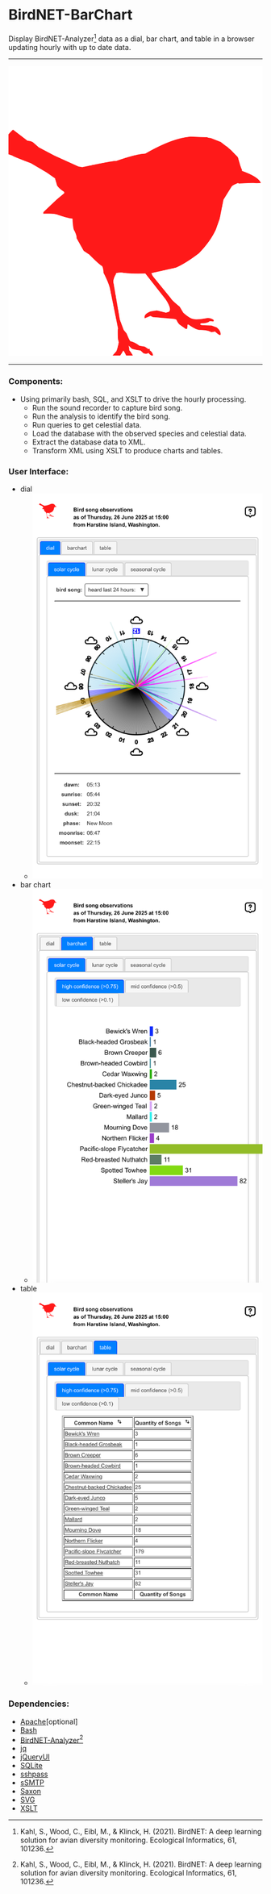 # BirdNET-BarChart

Display BirdNET-Analyzer[^1] data as a dial, bar chart, and table in a browser updating hourly with up to date data.

---

![dacracot/BirdNET-BarChart](web/grfx/svg/bird.svg)

---

### Components:

* Using primarily bash, SQL, and XSLT to drive the hourly processing.
	* Run the sound recorder to capture bird song.
	* Run the analysis to identify the bird song.
	* Run queries to get celestial data.
	* Load the database with the observed species and celestial data.
	* Extract the database data to XML.
	* Transform XML using XSLT to produce charts and tables.

### User Interface:

* dial
	* ![dial](web/grfx/png/dialShot.png)
* bar chart
	* ![bar chart](web/grfx/png/barChartShot.png)
* table
	* ![table](web/grfx/png/tableShot.png)

### Dependencies:

* [Apache](https://projects.apache.org/project.html?httpd-http_server)[optional]
* [Bash](https://linuxconfig.org/bash-scripting-tutorial-for-beginners)
* [BirdNET-Analyzer](https://github.com/kahst/BirdNET-Analyzer)[^1]
* [jq](https://jqlang.org)
* [jQueryUI](https://jqueryui.com)
* [SQLite](https://sqlite.org/)
* [sshpass](https://stackoverflow.com/questions/12202587/automatically-enter-ssh-password-with-script)
* [sSMTP](https://packages.debian.org/source/unstable/ssmtp)
* [Saxon](https://www.saxonica.com/welcome/welcome.xml)
* [SVG](https://www.w3schools.com/graphics/svg_intro.asp)
* [XSLT](https://www.w3schools.com/xml/xsl_intro.asp)

[^1]:Kahl, S., Wood, C., Eibl, M., & Klinck, H. (2021). BirdNET: A deep learning solution for avian diversity monitoring. Ecological Informatics, 61, 101236.